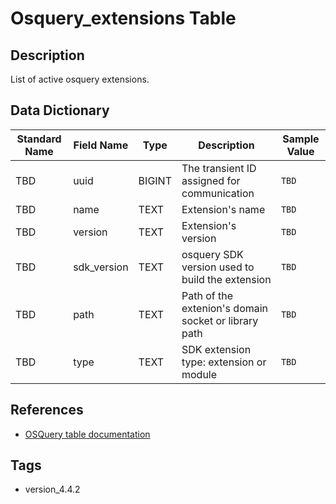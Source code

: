 # Osquery_extensions Table

## Description
List of active osquery extensions.

## Data Dictionary
|Standard Name|Field Name|Type|Description|Sample Value|
|---|---|---|---|---|
|TBD|uuid|BIGINT|The transient ID assigned for communication|`TBD`|
|TBD|name|TEXT|Extension's name|`TBD`|
|TBD|version|TEXT|Extension's version|`TBD`|
|TBD|sdk_version|TEXT|osquery SDK version used to build the extension|`TBD`|
|TBD|path|TEXT|Path of the extenion's domain socket or library path|`TBD`|
|TBD|type|TEXT|SDK extension type: extension or module|`TBD`|

## References
* [OSQuery table documentation](https://osquery.io/schema/current#osquery_extensions)

## Tags
* version_4.4.2